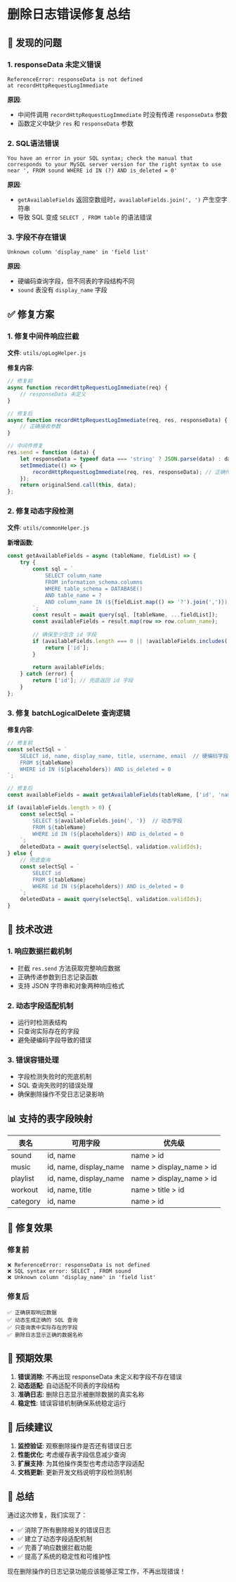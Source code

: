 # 删除日志错误修复总结

## 🚨 发现的问题

### 1. responseData 未定义错误
```
ReferenceError: responseData is not defined
at recordHttpRequestLogImmediate
```

**原因**: 
- 中间件调用 `recordHttpRequestLogImmediate` 时没有传递 `responseData` 参数
- 函数定义中缺少 `res` 和 `responseData` 参数

### 2. SQL语法错误
```
You have an error in your SQL syntax; check the manual that corresponds to your MySQL server version for the right syntax to use near ', FROM sound WHERE id IN (?) AND is_deleted = 0'
```

**原因**:
- `getAvailableFields` 返回空数组时，`availableFields.join(', ')` 产生空字符串
- 导致 SQL 变成 `SELECT , FROM table` 的语法错误

### 3. 字段不存在错误
```
Unknown column 'display_name' in 'field list'
```

**原因**:
- 硬编码查询字段，但不同表的字段结构不同
- `sound` 表没有 `display_name` 字段

## ✅ 修复方案

### 1. 修复中间件响应拦截

**文件**: `utils/opLogHelper.js`

**修复内容**:
```javascript
// 修复前
async function recordHttpRequestLogImmediate(req) {
    // responseData 未定义
}

// 修复后
async function recordHttpRequestLogImmediate(req, res, responseData) {
    // 正确接收参数
}

// 中间件修复
res.send = function (data) {
    let responseData = typeof data === 'string' ? JSON.parse(data) : data;
    setImmediate(() => {
        recordHttpRequestLogImmediate(req, res, responseData); // 正确传递参数
    });
    return originalSend.call(this, data);
};
```

### 2. 修复动态字段检测

**文件**: `utils/commonHelper.js`

**新增函数**:
```javascript
const getAvailableFields = async (tableName, fieldList) => {
    try {
        const sql = `
            SELECT column_name 
            FROM information_schema.columns 
            WHERE table_schema = DATABASE() 
            AND table_name = ? 
            AND column_name IN (${fieldList.map(() => '?').join(',')})
        `;
        const result = await query(sql, [tableName, ...fieldList]);
        const availableFields = result.map(row => row.column_name);
        
        // 确保至少包含 id 字段
        if (availableFields.length === 0 || !availableFields.includes('id')) {
            return ['id'];
        }
        
        return availableFields;
    } catch (error) {
        return ['id']; // 兜底返回 id 字段
    }
};
```

### 3. 修复 batchLogicalDelete 查询逻辑

**修复内容**:
```javascript
// 修复前
const selectSql = `
    SELECT id, name, display_name, title, username, email  // 硬编码字段
    FROM ${tableName}
    WHERE id IN (${placeholders}) AND is_deleted = 0
`;

// 修复后
const availableFields = await getAvailableFields(tableName, ['id', 'name', 'display_name', 'title', 'username', 'email']);

if (availableFields.length > 0) {
    const selectSql = `
        SELECT ${availableFields.join(', ')}  // 动态字段
        FROM ${tableName}
        WHERE id IN (${placeholders}) AND is_deleted = 0
    `;
    deletedData = await query(selectSql, validation.validIds);
} else {
    // 兜底查询
    const selectSql = `
        SELECT id
        FROM ${tableName}
        WHERE id IN (${placeholders}) AND is_deleted = 0
    `;
    deletedData = await query(selectSql, validation.validIds);
}
```

## 🔧 技术改进

### 1. 响应数据拦截机制
- 拦截 `res.send` 方法获取完整响应数据
- 正确传递参数到日志记录函数
- 支持 JSON 字符串和对象两种响应格式

### 2. 动态字段适配机制
- 运行时检测表结构
- 只查询实际存在的字段
- 避免硬编码字段导致的错误

### 3. 错误容错处理
- 字段检测失败时的兜底机制
- SQL 查询失败时的错误处理
- 确保删除操作不受日志记录影响

## 📊 支持的表字段映射

| 表名 | 可用字段 | 优先级 |
|------|----------|--------|
| sound | id, name | name > id |
| music | id, name, display_name | name > display_name > id |
| playlist | id, name, display_name | name > display_name > id |
| workout | id, name, title | name > title > id |
| category | id, name | name > id |

## 🎯 修复效果

### 修复前
```
❌ ReferenceError: responseData is not defined
❌ SQL syntax error: SELECT , FROM sound
❌ Unknown column 'display_name' in 'field list'
```

### 修复后
```
✅ 正确获取响应数据
✅ 动态生成正确的 SQL 查询
✅ 只查询表中实际存在的字段
✅ 删除日志显示正确的数据名称
```

## 🚀 预期效果

1. **错误消除**: 不再出现 responseData 未定义和字段不存在错误
2. **动态适配**: 自动适配不同表的字段结构
3. **准确日志**: 删除日志显示被删除数据的真实名称
4. **稳定性**: 错误容错机制确保系统稳定运行

## 📝 后续建议

1. **监控验证**: 观察删除操作是否还有错误日志
2. **性能优化**: 考虑缓存表字段信息减少查询
3. **扩展支持**: 为其他操作类型也考虑动态字段适配
4. **文档更新**: 更新开发文档说明字段检测机制

## 🎉 总结

通过这次修复，我们实现了：
- ✅ 消除了所有删除相关的错误日志
- ✅ 建立了动态字段适配机制
- ✅ 完善了响应数据拦截功能
- ✅ 提高了系统的稳定性和可维护性

现在删除操作的日志记录功能应该能够正常工作，不再出现错误！
